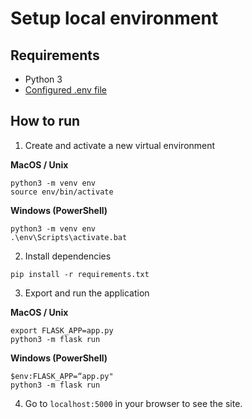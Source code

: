 # Setup local environment

## Requirements

- Python 3
- [Configured .env file](../README.md)

## How to run

1. Create and activate a new virtual environment

**MacOS / Unix**

```
python3 -m venv env
source env/bin/activate
```

**Windows (PowerShell)**

```
python3 -m venv env
.\env\Scripts\activate.bat
```

2. Install dependencies

```
pip install -r requirements.txt
```

3. Export and run the application

**MacOS / Unix**

```
export FLASK_APP=app.py
python3 -m flask run
```

**Windows (PowerShell)**

```
$env:FLASK_APP=“app.py"
python3 -m flask run
```

4. Go to `localhost:5000` in your browser to see the site. 